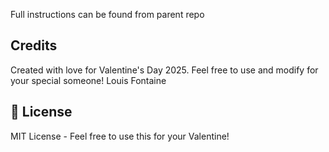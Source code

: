 Full instructions can be found from parent repo

## Credits
Created with love for Valentine's Day 2025.
Feel free to use and modify for your special someone!
Louis Fontaine 

## 📜 License
MIT License - Feel free to use this for your Valentine! 
